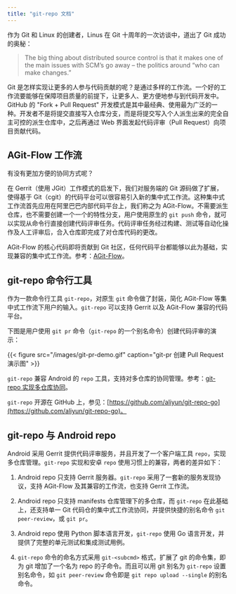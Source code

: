 ```yaml
---
title: "git-repo 文档"
---
```


作为 Git 和 Linux 的创建者，Linus 在 Git 十周年的一次访谈中，道出了 Git 成功的奥秘：

> The big thing about distributed source control is that it makes one of the main issues with SCM’s go away – the politics around “who can make changes.”

Git 是怎样实现让更多的人参与代码贡献的呢？是通过多样的工作流。一个好的工作流要能够在保障项目质量的前提下，让更多人、更方便地参与到代码开发中。GitHub 的 "Fork + Pull Request" 开发模式是其中最经典、使用最为广泛的一种。开发者不是将提交直接写入仓库分支，而是将提交写入个人派生出来的完全自主可控的派生仓库中，之后再通过 Web 界面发起代码评审（Pull Request）向项目贡献代码。

## AGit-Flow 工作流

有没有更加方便的协同方式呢？

在 Gerrit（使用 JGit）工作模式的启发下，我们对服务端的 Git 源码做了扩展，使得基于 Git（cgit）的代码平台可以很容易引入新的集中式工作流。这种集中式工作流首先应用在阿里巴巴内部代码平台上，我们称之为 AGit-Flow。不需要派生仓库，也不需要创建一个一个的特性分支，用户使用原生的 `git push` 命令，就可以实现从命令行直接创建代码评审任务。代码评审任务经过构建、测试等自动化操作及人工评审后，合入仓库即完成了对仓库代码的更改。

AGit-Flow 的核心代码即将贡献到 Git 社区，任何代码平台都能够以此为基础，实现兼容的集中式工作流。参考：[AGit-Flow](posts/agit-flow-introduction)。

## git-repo 命令行工具

作为一款命令行工具 `git-repo`，对原生 `git` 命令做了封装，简化 AGit-Flow 等集中式工作流下用户的输入。`git-repo` 可以支持 Gerrit 以及 AGit-Flow 兼容的代码平台。

下图是用户使用 `git pr` 命令（`git-repo` 的一个别名命令）创建代码评审的演示：

{{< figure src="/images/git-pr-demo.gif" caption="git-pr 创建 Pull Request 演示图" >}}

`git-repo` 兼容 Android 的 `repo` 工具，支持对多仓库的协同管理。参考：[git-repo 实现多仓库协同](multi-repos/overview/)。

`git-repo` 开源在 GitHub 上，参见：[https://github.com/aliyun/git-repo-go](https://github.com/aliyun/git-repo-go)。

## git-repo 与 Android repo

Android 采用 Gerrit 提供代码评审服务，并且开发了一个客户端工具 `repo`，实现多仓库管理。`git-repo` 实现和安卓 `repo` 使用习惯上的兼容，两者的差异如下：

1. Android repo 只支持 Gerrit 服务器。`git-repo` 采用了一套新的服务发现协议，支持 AGit-Flow 及其兼容的工作流，也支持 Gerrit 工作流。

2. Android repo 只支持 manifests 仓库管理下的多仓库，而 `git-repo` 在此基础上，还支持单一 Git 代码仓的集中式工作流协同，并提供快捷的别名命令 `git peer-review`，或 `git pr`。

3. Android repo 使用 Python 脚本语言开发，`git-repo` 使用 Go 语言开发，并提供了完整的单元测试和集成测试用例。

4. `git-repo` 命令的命名方式采用 `git-<subcmd>` 格式，扩展了 git 的命令集，即为 git 增加了一个名为 repo 的子命令。而且可以用 git 别名为 `git-repo` 设置别名命令，如 `git peer-review` 命令即是 `git repo upload --single` 的别名命令。
